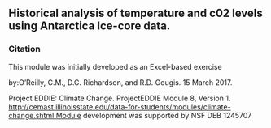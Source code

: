 ## Historical analysis of temperature and c02 levels using Antarctica Ice-core data.

### Citation 
This module was initially developed as an Excel-based exercise 

by:O’Reilly, C.M., D.C. Richardson, and R.D. Gougis. 15 March 2017. 

Project EDDIE: Climate Change. ProjectEDDIE Module 8, Version 1. 
http://cemast.illinoisstate.edu/data-for-students/modules/climate-change.shtml.Module development was supported by NSF DEB 1245707
